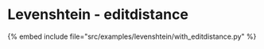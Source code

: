 # Levenshtein - editdistance

{% embed include file="src/examples/levenshtein/with_editdistance.py" %}


